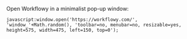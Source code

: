 Open Workflowy in a minimalist pop-up window:

```
javascript:window.open('https://workflowy.com/', 'window_'+Math.random(), 'toolbar=no, menubar=no, resizable=yes, height=575, width=475, left=150, top=0');
```
